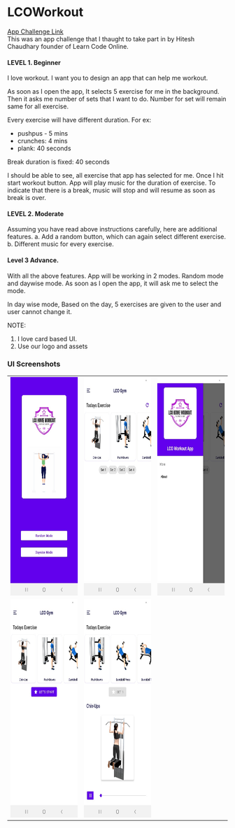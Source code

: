 # LCOWorkout
[App Challenge Link](https://www.youtube.com/watch?v=VFrKjhcTAzE&t=587s)
<br/>
This was an app challenge that I thaught to take part in by Hitesh Chaudhary founder of Learn Code Online.
<br/>

<h4>LEVEL 1. Beginner</h4>

I love workout. I want you to design an app that can help me workout.

As soon as I open the app, It selects 5 exercise for me in the background. Then it asks me number of sets that I want to do. Number for set will remain same for all exercise.

Every exercise will have different duration.
For ex: 
<ul>
<li>pushpus - 5 mins</li>
<li>crunches: 4 mins</li>
<li>plank: 40 seconds</li>
</ul>


Break duration is fixed: 40 seconds

I should be able to see, all exercise that app has selected for me. Once I hit start workout button. App will play music for the duration of exercise. To indicate that there is a break, music will stop and will resume as soon as break is over.



<h4>LEVEL 2. Moderate</h4> 
Assuming you have read above instructions carefully, here are additional features.
a. Add a random button, which can again select different exercise.
b. Different music for every exercise.

<h4>Level 3 Advance.</h4>
With all the above features. App will be working in 2 modes. Random mode and daywise mode. As soon as I open the app, it will ask me to select the mode.

In day wise mode, Based on the day, 5 exercises are given to the user and user cannot change it.

NOTE:
1. I love card based UI.
2. Use our logo and assets

<h3>UI Screenshots</h3>
<table>
  <tr>
    <td>
      <img src="https://github.com/Rajnish23/LCOWorkout/blob/master/images/lco_workout_screen1.jpg" height="500px"/>
    </td>
    <td>
      <img src="https://github.com/Rajnish23/LCOWorkout/blob/master/images/lco_workout_screen2.jpg" height="500px"/>
    </td>
    <td>
      <img src="https://github.com/Rajnish23/LCOWorkout/blob/master/images/lco_workout_screen3.jpg" height="500px"/>
    </td>
  </tr>
  <tr>
    <td>
      <img src="https://github.com/Rajnish23/LCOWorkout/blob/master/images/lco_workout_screen_4.jpg" height="500px"/>
    </td>
    <td>
      <img src="https://github.com/Rajnish23/LCOWorkout/blob/master/images/lco_workout_screen5.jpg" height="500px"/>
    </td>
  </tr>

